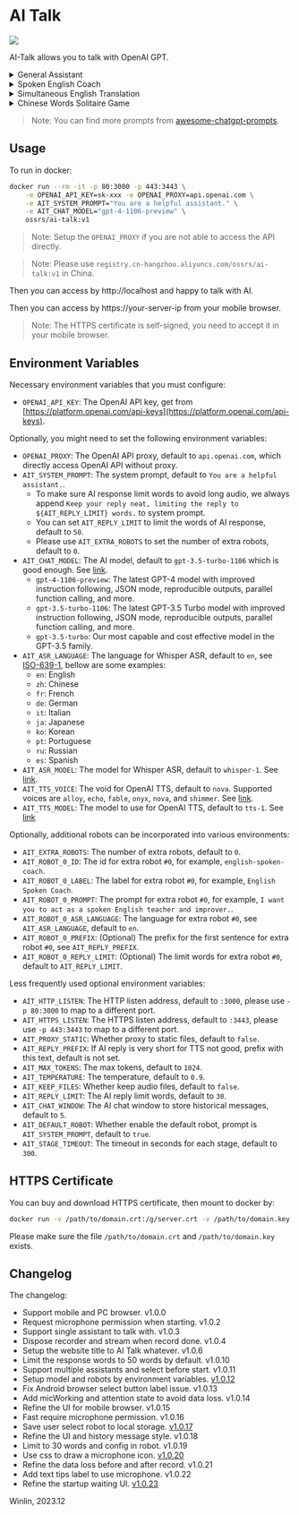# AI Talk

[![](https://badgen.net/discord/members/q29TwKwC2C)](https://discord.gg/q29TwKwC2C)

AI-Talk allows you to talk with OpenAI GPT.

<details>
<summary>General Assistant</summary>

Please setup the envirionments:
```
AIT_SYSTEM_PROMPT='You are a helpful assistant.'
```

https://github.com/ossrs/ai-talk/assets/2777660/57599a76-37d7-4b12-99be-cb3b96e1742a
</details>

<details>
<summary>Spoken English Coach</summary>

Please setup the envirionments:
```
AIT_SYSTEM_PROMPT='I want you to act as a spoken English teacher and improver. I will speak to you in English and you will reply to me in English to practice my spoken English. I want you to  I want you to strictly correct my grammar mistakes, typos, and factual errors. I want you to ask me a question in your reply. Now let us start practicing, you could ask me a question first. Remember, I want you to strictly correct my grammar mistakes, typos, and factual errors.'
```
    
https://github.com/ossrs/ai-talk/assets/2777660/b797e8a4-7656-410b-8250-e0abaa4b037d
</details>

<details>
<summary>Simultaneous English Translation</summary>

Please setup the envirionments:
```
AIT_SYSTEM_PROMPT='Translate to simple and easy to understand english. Never answer questions but only translate text to English.'
```

https://github.com/ossrs/ai-talk/assets/2777660/a33e56c2-0f88-499f-8e4a-7b537a1e9ba9
</details>

<details>
<summary>Chinese Words Solitaire Game</summary>

Please setup the envirionments:
```
AIT_ASR_LANGUAGE=zh
AIT_SYSTEM_PROMPT='我希望你是一个儿童的词语接龙的助手。我希望你做两个词的词语接龙。我希望你不要用重复的词语。我希望你重复我说的词，然后再接龙。我希望你回答时，解释下词语的含义。请记住，你讲的答案是给6岁小孩听得懂的。请记住，你要做词语接龙。例如：我：苹果。你：苹果，果园。苹果，是一种水果，长在树上，是红色的。果园，是一种地方，有很多树，有很多果子。'
```

https://github.com/ossrs/ai-talk/assets/2777660/bb350595-23a6-47df-a050-c931699ac7e3
</details>
    
> Note: You can find more prompts from [awesome-chatgpt-prompts](https://github.com/f/awesome-chatgpt-prompts).

## Usage

To run in docker:

```bash
docker run --rm -it -p 80:3000 -p 443:3443 \
    -e OPENAI_API_KEY=sk-xxx -e OPENAI_PROXY=api.openai.com \
    -e AIT_SYSTEM_PROMPT="You are a helpful assistant." \
    -e AIT_CHAT_MODEL="gpt-4-1106-preview" \
    ossrs/ai-talk:v1
```

> Note: Setup the `OPENAI_PROXY` if you are not able to access the API directly.

> Note: Please use `registry.cn-hangzhou.aliyuncs.com/ossrs/ai-talk:v1` in China.

Then you can access by http://localhost and happy to talk with AI.

Then you can access by https://your-server-ip from your mobile browser.

> Note: The HTTPS certificate is self-signed, you need to accept it in your mobile browser.

## Environment Variables

Necessary environment variables that you must configure:

* `OPENAI_API_KEY`: The OpenAI API key, get from [https://platform.openai.com/api-keys](https://platform.openai.com/api-keys).

Optionally, you might need to set the following environment variables:

* `OPENAI_PROXY`: The OpenAI API proxy, default to `api.openai.com`, which directly access OpenAI API without proxy.
* `AIT_SYSTEM_PROMPT`: The system prompt, default to `You are a helpful assistant.`.
  * To make sure AI response limit words to avoid long audio, we always append `Keep your reply neat, limiting the reply to ${AIT_REPLY_LIMIT} words.` to system prompt.
  * You can set `AIT_REPLY_LIMIT` to limit the words of AI response, default to `50`.
  * Please use `AIT_EXTRA_ROBOTS` to set the number of extra robots, default to `0`.
* `AIT_CHAT_MODEL`: The AI model, default to `gpt-3.5-turbo-1106` which is good enough. See [link](https://platform.openai.com/docs/models).
  * `gpt-4-1106-preview`: The latest GPT-4 model with improved instruction following, JSON mode, reproducible outputs, parallel function calling, and more.
  * `gpt-3.5-turbo-1106`: The latest GPT-3.5 Turbo model with improved instruction following, JSON mode, reproducible outputs, parallel function calling, and more.
  * `gpt-3.5-turbo`: Our most capable and cost effective model in the GPT-3.5 family.
* `AIT_ASR_LANGUAGE`: The language for Whisper ASR, default to `en`, see [ISO-639-1](https://en.wikipedia.org/wiki/List_of_ISO_639-1_codes), bellow are some examples:
  * `en`: English
  * `zh`: Chinese
  * `fr`: French 
  * `de`: German
  * `it`: Italian
  * `ja`: Japanese
  * `ko`: Korean
  * `pt`: Portuguese
  * `ru`: Russian
  * `es`: Spanish
* `AIT_ASR_MODEL`: The model for Whisper ASR, default to `whisper-1`. See [link](https://platform.openai.com/docs/api-reference/audio/createTranscription).
* `AIT_TTS_VOICE`: The void for OpenAI TTS, default to `nova`. Supported voices are `alloy`, `echo`, `fable`, `onyx`, `nova`, and `shimmer`. See [link](https://platform.openai.com/docs/api-reference/audio/createSpeech).
* `AIT_TTS_MODEL`: The model to use for OpenAI TTS, default to `tts-1`. See [link](https://platform.openai.com/docs/api-reference/audio/createSpeech)

Optionally, additional robots can be incorporated into various environments:

* `AIT_EXTRA_ROBOTS`: The number of extra robots, default to `0`.
* `AIT_ROBOT_0_ID`: The id for extra robot `#0`, for example, `english-spoken-coach`.
* `AIT_ROBOT_0_LABEL`: The label for extra robot `#0`, for example, `English Spoken Coach`.
* `AIT_ROBOT_0_PROMPT`: The prompt for extra robot `#0`, for example, `I want you to act as a spoken English teacher and improver.`.
* `AIT_ROBOT_0_ASR_LANGUAGE`: The language for extra robot `#0`, see `AIT_ASR_LANGUAGE`, default to `en`.
* `AIT_ROBOT_0_PREFIX`: (Optional) The prefix for the first sentence for extra robot `#0`, see `AIT_REPLY_PREFIX`.
* `AIT_ROBOT_0_REPLY_LIMIT`: (Optional) The limit words for extra robot `#0`, default to `AIT_REPLY_LIMIT`.

Less frequently used optional environment variables:

* `AIT_HTTP_LISTEN`: The HTTP listen address, default to `:3000`, please use `-p 80:3000` to map to a different port.
* `AIT_HTTPS_LISTEN`: The HTTPS listen address, default to `:3443`, please use `-p 443:3443` to map to a different port.
* `AIT_PROXY_STATIC`: Whether proxy to static files, default to `false`.
* `AIT_REPLY_PREFIX`: If AI reply is very short for TTS not good, prefix with this text, default is not set.
* `AIT_MAX_TOKENS`: The max tokens, default to `1024`.
* `AIT_TEMPERATURE`: The temperature, default to `0.9`.
* `AIT_KEEP_FILES`: Whether keep audio files, default to `false`.
* `AIT_REPLY_LIMIT`: The AI reply limit words, default to `30`.
* `AIT_CHAT_WINDOW`: The AI chat window to store historical messages, default to `5`.
* `AIT_DEFAULT_ROBOT`: Whether enable the default robot, prompt is `AIT_SYSTEM_PROMPT`, default to `true`.
* `AIT_STAGE_TIMEOUT`: The timeout in seconds for each stage, default to `300`.

## HTTPS Certificate

You can buy and download HTTPS certificate, then mount to docker by:

```bash
docker run -v /path/to/domain.crt:/g/server.crt -v /path/to/domain.key:/g/server.key
```

Please make sure the file `/path/to/domain.crt` and `/path/to/domain.key` exists.

## Changelog

The changelog:

* Support mobile and PC browser. v1.0.0
* Request microphone permission when starting. v1.0.2
* Support single assistant to talk with. v1.0.3
* Dispose recorder and stream when record done. v1.0.4
* Setup the website title to AI Talk whatever. v1.0.6
* Limit the response words to 50 words by default. v1.0.10
* Support multiple assistants and select before start. v1.0.11
* Setup model and robots by environment variables. [v1.0.12](https://github.com/ossrs/ai-talk/releases/tag/v1.0.12)
* Fix Android browser select button label issue. v1.0.13
* Add micWorking and attention state to avoid data loss. v1.0.14
* Refine the UI for mobile browser. v1.0.15
* Fast require microphone permission. v1.0.16
* Save user select robot to local storage. [v1.0.17](https://github.com/ossrs/ai-talk/releases/tag/v1.0.17)
* Refine the UI and history message style. v1.0.18
* Limit to 30 words and config in robot. v1.0.19
* Use css to draw a microphone icon. [v1.0.20](https://github.com/ossrs/ai-talk/releases/tag/v1.0.20)
* Refine the data loss before and after record. v1.0.21
* Add text tips label to use microphone. v1.0.22
* Refine the startup waiting UI. [v1.0.23](https://github.com/ossrs/ai-talk/releases/tag/v1.0.23)

Winlin, 2023.12
